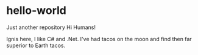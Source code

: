 # hello-world
Just another repository
Hi Humans!

Ignis here, I like C# and .Net.
I've had tacos on the moon and find then far superior to Earth tacos.
